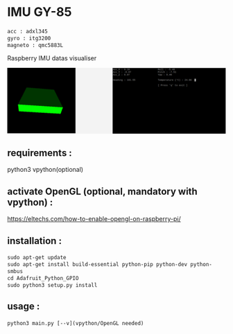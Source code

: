 # IMU GY-85
	acc : adxl345
	gyro : itg3200
	magneto : qmc5883L

Raspberry IMU datas visualiser

![](capture.bmp)

## requirements :
python3
vpython(optional)

## activate OpenGL (optional, mandatory with vpython) :
https://eltechs.com/how-to-enable-opengl-on-raspberry-pi/

## installation :
```
sudo apt-get update
sudo apt-get install build-essential python-pip python-dev python-smbus
cd Adafruit_Python_GPIO
sudo python3 setup.py install
```

## usage : 
```
python3 main.py [--v](vpython/OpenGL needed)
```

